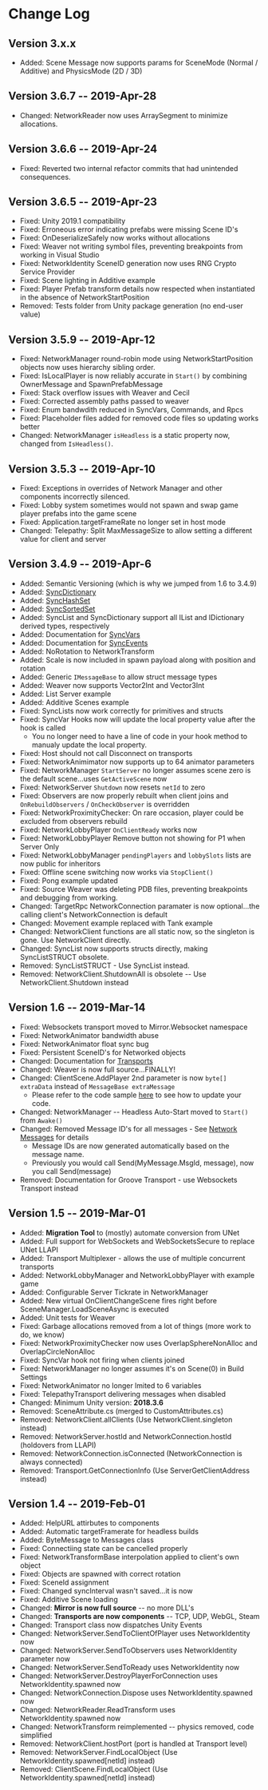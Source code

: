 # Change Log

## Version 3.x.x

- Added: Scene Message now supports params for SceneMode (Normal / Additive) and PhysicsMode (2D / 3D)

## Version 3.6.7 -- 2019-Apr-28

- Changed: NetworkReader now uses ArraySegment<byte> to minimize allocations.

## Version 3.6.6 -- 2019-Apr-24

- Fixed: Reverted two internal refactor commits that had unintended consequences.

## Version 3.6.5 -- 2019-Apr-23

- Fixed: Unity 2019.1 compatibility
- Fixed: Erroneous error indicating prefabs were missing Scene ID's
- Fixed: OnDeserializeSafely now works without allocations
- Fixed: Weaver not writing symbol files, preventing breakpoints from working in Visual Studio
- Fixed: NetworkIdentity SceneID generation now uses RNG Crypto Service Provider 
- Fixed: Scene lighting in Additive example
- Fixed: Player Prefab transform details now respected when instantiated in the absence of NetworkStartPosition
- Removed: Tests folder from Unity package generation (no end-user value)

## Version 3.5.9 -- 2019-Apr-12

- Fixed: NetworkManager round-robin mode using NetworkStartPosition objects now uses hierarchy sibling order.
- Fixed: IsLocalPlayer is now reliably accurate in `Start()` by combining OwnerMessage and SpawnPrefabMessage
- Fixed: Stack overflow issues with Weaver and Cecil
- Fixed: Corrected assembly paths passed to weaver
- Fixed: Enum bandwdith reduced in SyncVars, Commands, and Rpcs
- Fixed: Placeholder files added for removed code files so updating works better
- Changed: NetworkManager `isHeadless` is a static property now, changed from `IsHeadless()`.

## Version 3.5.3 -- 2019-Apr-10

- Fixed: Exceptions in overrides of Network Manager and other components incorrectly silenced.
- Fixed: Lobby system sometimes would not spawn and swap game player prefabs into the game scene
- Fixed: Application.targetFrameRate no longer set in host mode
- Changed: Telepathy: Split MaxMessageSize to allow setting a different value for client and server

## Version 3.4.9 -- 2019-Apr-6

- Added: Semantic Versioning (which is why we jumped from 1.6 to 3.4.9)
- Added: [SyncDictionary](../Classes/SyncDictionary)
- Added: [SyncHashSet](../Classes/SyncHashSet)
- Added: [SyncSortedSet](../Classes/SyncSortedSet)
- Added: SyncList and SyncDictionary support all IList and IDictionary derived types, respectively
- Added: Documentation for [SyncVars](../Classes/SyncVars)
- Added: Documentation for [SyncEvents](../Classes/SyncEvent)
- Added: NoRotation to NetworkTransform
- Added: Scale is now included in spawn payload along with position and rotation
- Added: Generic `IMessageBase` to allow struct message types
- Added: Weaver now supports Vector2Int and Vector3Int
- Added: List Server example
- Added: Additive Scenes example
- Fixed: SyncLists now work correctly for primitives and structs
- Fixed: SyncVar Hooks now will update the local property value after the hook is called  
  - You no longer need to have a line of code in your hook method to manualy update the local property.
- Fixed: Host should not call Disconnect on transports
- Fixed: NetworkAnimimator now supports up to 64 animator parameters
- Fixed: NetworkManager `StartServer` no longer assumes scene zero is the default scene...uses `GetActiveScene` now
- Fixed: NetworkServer `Shutdown` now resets `netId` to zero
- Fixed: Observers are now properly rebuilt when client joins and `OnRebuildObservers` / `OnCheckObserver` is overridden
- Fixed: NetworkProximityChecker: On rare occasion, player could be excluded from observers rebuild
- Fixed: NetworkLobbyPlayer `OnClientReady` works now
- Fixed: NetworkLobbyPlayer Remove button not showing for P1 when Server Only
- Fixed: NetworkLobbyManager `pendingPlayers` and `lobbySlots` lists are now public for inheritors
- Fixed: Offline scene switching now works via `StopClient()`
- Fixed: Pong example updated
- Fixed: Source Weaver was deleting PDB files, preventing breakpoints and debugging from working.
- Changed: TargetRpc NetworkConnection paramater is now optional...the calling client's NetworkConnection is default
- Changed: Movement example replaced with Tank example
- Changed: NetworkClient functions are all static now, so the singleton is gone.  Use NetworkClient directly.
- Changed: SyncList now supports structs directly, making SyncListSTRUCT obsolete.
- Removed: SyncListSTRUCT - Use SyncList instead.
- Removed: NetworkClient.ShutdownAll is obsolete -- Use NetworkClient.Shutdown instead

## Version 1.6 -- 2019-Mar-14

- Fixed: Websockets transport moved to Mirror.Websocket namespace
- Fixed: NetworkAnimator bandwidth abuse
- Fixed: NetworkAnimator float sync bug
- Fixed: Persistent SceneID's for Networked objects
- Changed: Documentation for [Transports](../Transports)
- Changed: Weaver is now full source...FINALLY!
- Changed: ClientScene.AddPlayer 2nd parameter is now `byte[] extraData` instead of `MessageBase extraMessage` 
    - Please refer to the code sample [here](../Concepts/Authentication) to see how to update your code.
- Changed: NetworkManager -- Headless Auto-Start moved to `Start()` from `Awake()`
- Changed: Removed Message ID's for all messages - See [Network Messages](../Concepts/Communications/NetworkMessages) for details  
    - Message IDs are now generated automatically based on the message name.  
    - Previously you would call Send(MyMessage.MsgId, message), now you call Send(message)
- Removed: Documentation for Groove Transport - use Websockets Transport instead

## Version 1.5 -- 2019-Mar-01

- Added: **Migration Tool** to (mostly) automate conversion from UNet
- Added: Full support for WebSockets and WebSocketsSecure to replace UNet LLAPI
- Added: Transport Multiplexer - allows the use of multiple concurrent transports
- Added: NetworkLobbyManager and NetworkLobbyPlayer with example game
- Added: Configurable Server Tickrate in NetworkManager
- Added: New virtual OnClientChangeScene fires right before SceneManager.LoadSceneAsync is executed
- Added: Unit tests for Weaver
- Fixed: Garbage allocations removed from a lot of things (more work to do, we know)
- Fixed: NetworkProximityChecker now uses OverlapSphereNonAlloc and OverlapCircleNonAlloc
- Fixed: SyncVar hook not firing when clients joined
- Fixed: NetworkManager no longer assumes it's on Scene(0) in Build Settings
- Fixed: NetworkAnimator no longer lmited to 6 variables
- Fixed: TelepathyTransport delivering messages when disabled
- Changed: Minimum Unity version: **2018.3.6**
- Removed: SceneAttribute.cs (merged to CustomAttributes.cs)
- Removed: NetworkClient.allClients (Use NetworkClient.singleton instead)
- Removed: NetworkServer.hostId and NetworkConnection.hostId (holdovers from LLAPI)
- Removed: NetworkConnection.isConnected (NetworkConnection is always connected)
- Removed: Transport.GetConnectionInfo (Use ServerGetClientAddress instead)

## Version 1.4 -- 2019-Feb-01

- Added: HelpURL attirbutes to components
- Added: Automatic targetFramerate for headless builds
- Added: ByteMessage to Messages class
- Fixed: Connectiing state can be cancelled properly
- Fixed: NetworkTransformBase interpolation applied to client's own object
- Fixed: Objects are spawned with correct rotation
- Fixed: SceneId assignment
- Fixed: Changed syncInterval wasn't saved...it is now
- Fixed: Additive Scene loading
- Changed: **Mirror is now full source** -- no more DLL's
- Changed: **Transports are now components** -- TCP, UDP, WebGL, Steam
- Changed: Transport class now dispatches Unity Events
- Changed: NetworkServer.SendToClientOfPlayer uses NetworkIdentity now
- Changed: NetworkServer.SendToObservers uses NetworkIdentity parameter now
- Changed: NetworkServer.SendToReady uses NetworkIdentity now
- Changed: NetworkServer.DestroyPlayerForConnection uses NetworkIdentity.spawned now
- Changed: NetworkConnection.Dispose uses NetworkIdentity.spawned now
- Changed: NetworkReader.ReadTransform uses NetworkIdentity.spawned now
- Changed: NetworkTransform reimplemented -- physics removed, code simplified
- Removed: NetworkClient.hostPort (port is handled at Transport level)
- Removed: NetworkServer.FindLocalObject (Use NetworkIdentity.spawned\[netId\] instead)
- Removed: ClientScene.FindLocalObject (Use NetworkIdentity.spawned\[netId\] instead)
